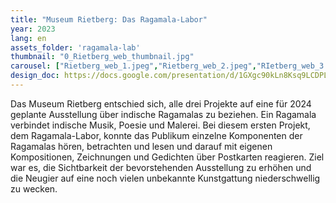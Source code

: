 ```yaml
---
title: "Museum Rietberg: Das Ragamala-Labor"
year: 2023
lang: en
assets_folder: 'ragamala-lab'
thumbnail: "0_Rietberg_web_thumbnail.jpg"
carousel: ["Rietberg_web_1.jpeg","Rietberg_web_2.jpeg","RIetberg_web_3.jpg","RIetberg_web_4.jpg","Rietberg_web_5.jpg","Rietberg_web_6.jpeg","Rietberg_web_7.jpg","Rietberg_web_8.jpg"]
design_doc: https://docs.google.com/presentation/d/1GXgc90kLn8Ksq9LCDPL74SHzVIon2Ffx8Rlw2sS2Lg4/edit?usp=sharing
---
```


Das Museum Rietberg entschied sich, alle drei Projekte auf eine für 2024 geplante Ausstellung über indische Ragamalas zu beziehen. Ein Ragamala verbindet indische Musik, Poesie und Malerei. Bei diesem ersten Projekt, dem Ragamala-Labor, konnte das Publikum einzelne Komponenten der Ragamalas hören, betrachten und lesen und darauf mit eigenen Kompositionen, Zeichnungen und Gedichten über Postkarten reagieren. Ziel war es, die Sichtbarkeit der bevorstehenden Ausstellung zu erhöhen und die Neugier auf eine noch vielen unbekannte Kunstgattung niederschwellig zu wecken.
